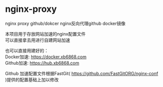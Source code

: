 # nginx-proxy
nginx proxy github/dokcer nginx反向代理github docker镜像
  
本项目用于存放网站加速的nginx配置文件  
可以直接拿去用进行自建网站加速  
  
也可以直接用建好的：  
Docker加速: https://docker.xb6868.com  
Github加速: https://hub.xb6868.com  
  
Github 加速配置文件根据FastGit( https://github.com/FastGitORG/nginx-conf )提供的配置基础上加以修改
